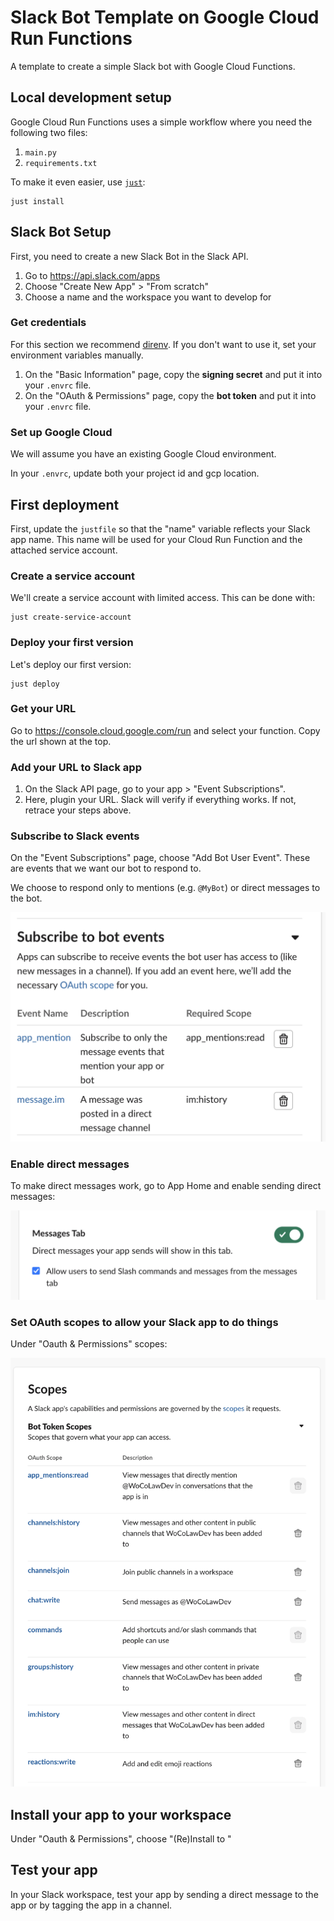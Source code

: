 # Slack Bot Template on Google Cloud Run Functions

A template to create a simple Slack bot with Google Cloud Functions.

## Local development setup

Google Cloud Run Functions uses a simple workflow where you need the following two files:

1. `main.py`
2. `requirements.txt`

To make it even easier, use [`just`](https://github.com/casey/just):

```shell
just install
```

## Slack Bot Setup

First, you need to create a new Slack Bot in the Slack API.

1. Go to <https://api.slack.com/apps>
2. Choose "Create New App" > "From scratch"
3. Choose a name and the workspace you want to develop for

### Get credentials

For this section we recommend [direnv](https://direnv.net/docs/hook.html). If you don't want to use it, set your environment variables manually.

1. On the "Basic Information" page, copy the **signing secret** and put it into your `.envrc` file.
2. On the "OAuth & Permissions" page, copy the **bot token** and put it into your `.envrc` file.

### Set up Google Cloud

We will assume you have an existing Google Cloud environment.

In your `.envrc`, update both your project id and gcp location.

## First deployment

First, update the `justfile` so that the "name" variable reflects your Slack app name. This name will be used for your Cloud Run Function and the attached service account.

### Create a service account

We'll create a service account with limited access. This can be done with:

```shell
just create-service-account
```

### Deploy your first version

Let's deploy our first version:

```shell
just deploy
```

### Get your URL

Go to <https://console.cloud.google.com/run> and select your function. Copy the url shown at the top.

### Add your URL to Slack app

1. On the Slack API page, go to your app > "Event Subscriptions".
2. Here, plugin your URL. Slack will verify if everything works. If not, retrace your steps above.

### Subscribe to Slack events

On the "Event Subscriptions" page, choose "Add Bot User Event". These are events that we want our bot to respond to.

We choose to respond only to mentions (e.g. `@MyBot`) or direct messages to the bot.

![alt text](docs/bot-events.png)

### Enable direct messages

To make direct messages work, go to App Home and enable sending direct messages:

![alt text](docs/allow-direct-messages.png)

### Set OAuth scopes to allow your Slack app to do things

Under "Oauth & Permissions" scopes:

![alt text](docs/oauth-scopes.png)

## Install your app to your workspace

Under "Oauth & Permissions", choose "(Re)Install to <workspace>"

## Test your app

In your Slack workspace, test your app by sending a direct message to the app or by tagging the app in a channel.
